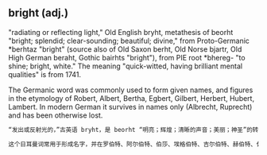 ## bright (adj.)

"radiating or reflecting light," Old English bryht, metathesis of beorht "bright; splendid; clear-sounding; beautiful; divine," from Proto-Germanic *berhtaz "bright" (source also of Old Saxon berht, Old Norse bjartr, Old High German beraht, Gothic bairhts "bright"), from PIE root *bhereg- "to shine; bright, white." The meaning "quick-witted, having brilliant mental qualities" is from 1741.

The Germanic word was commonly used to form given names, and figures in the etymology of Robert, Albert, Bertha, Egbert, Gilbert, Herbert, Hubert, Lambert. In modern German it survives in names only (Albrecht, Ruprecht) and has been otherwise lost.

```md
“发出或反射光的，”古英语 bryht，是 beorht “明亮；辉煌；清晰的声音；美丽；神圣”的转位，源自原始日耳曼语 *berhtaz “明亮”（同源于古撒克逊语 berht，古诺尔斯语 bjartr，古高地德语 beraht，哥特语 bairhts “明亮”），来自原始印欧语词根 *bhereg- “发光；明亮，白色。” 意思为“机智，具有卓越的智力品质”出现在1741年。

这个日耳曼词常用于形成名字，并在罗伯特、阿尔伯特、伯莎、埃格伯特、吉尔伯特、赫伯特、休伯特、兰伯特等名称的词源中出现。在现代德语中，它只在名字中存活（阿尔布雷希特，鲁普雷希特），并已失去其他用途。
```
